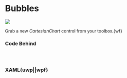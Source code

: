 # Bubbles

![](https://raw.githubusercontent.com/Live-Charts/WebSiteDocs/master/v1/Resources/bubbles.jpg)

Grab a new *CartesianChart* control from your toolbox.{wf}

<pulled></pulled>

### Code Behind

```{wpf,!https://raw.githubusercontent.com/beto-rodriguez/Live-Charts/master/Examples/Wpf/CartesianChart/Bubbles/BubblesExample.xaml.cs}

```
```{uwp,!https://raw.githubusercontent.com/beto-rodriguez/Live-Charts/master/Examples/Uwp/CartesianChart/Bubbles/BubblesExample.xaml.cs}

```
```{wf,!https://raw.githubusercontent.com/beto-rodriguez/Live-Charts/master/Examples/WinForms/Cartesian/BasicBubbles/BasicBubblesExample.cs}

```

### XAML{uwp||wpf}

```{wpf,!https://raw.githubusercontent.com/beto-rodriguez/Live-Charts/master/Examples/Wpf/CartesianChart/Bubbles/BubblesExample.xaml}

```
```{uwp,!https://raw.githubusercontent.com/beto-rodriguez/Live-Charts/master/Examples/Uwp/CartesianChart/Bubbles/BubblesExample.xaml}

```